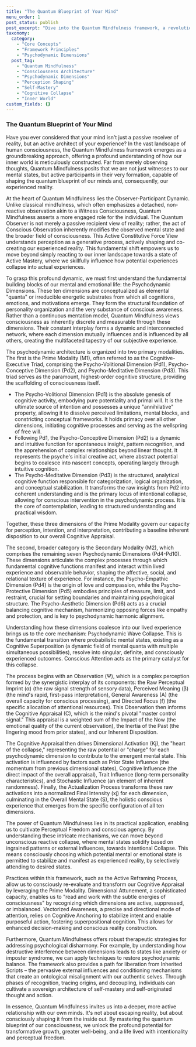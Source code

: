 ```yaml
---
title: "The Quantum Blueprint of Your Mind"
menu_order: 1
post_status: publish
post_excerpt: "Dive into the Quantum Mindfulness framework, a revolutionary approach that unveils the intricate architecture of your consciousness. Discover how your mind actively shapes reality through psychodynamic dimensions and learn to cultivate intentional awareness for profound self-mastery and perceptual freedom."
taxonomy:
  category:
    - "Core Concepts"
    - "Framework Principles"
    - "Psychodynamic Dimensions"
  post_tag:
    - "Quantum Mindfulness"
    - "Consciousness Architecture"
    - "Psychodynamic Dimensions"
    - "Perception Shaping"
    - "Self-Mastery"
    - "Cognitive Collapse"
    - "Inner World"
custom_fields: {}
---
```


### The Quantum Blueprint of Your Mind

Have you ever considered that your mind isn't just a passive receiver of reality, but an active architect of your experience? In the vast landscape of human consciousness, the Quantum Mindfulness framework emerges as a groundbreaking approach, offering a profound understanding of how our inner world is meticulously constructed. Far from merely observing thoughts, Quantum Mindfulness posits that we are not just witnesses to our mental states, but active participants in their very formation, capable of shaping the quantum blueprint of our minds and, consequently, our experienced reality.

At the heart of Quantum Mindfulness lies the Observer-Participant Dynamic. Unlike classical mindfulness, which often emphasizes a detached, non-reactive observation akin to a Witness Consciousness, Quantum Mindfulness asserts a more engaged role for the individual. The Quantum Observer is not merely a passive recipient view of reality; rather, the act of Conscious Observation inherently modifies the observed mental state and the broader field of consciousness. This Active Constitutive Force View understands perception as a generative process, actively shaping and co-creating our experienced reality. This fundamental shift empowers us to move beyond simply reacting to our inner landscape towards a state of Active Mastery, where we skillfully influence how potential experiences collapse into actual experiences.

To grasp this profound dynamic, we must first understand the fundamental building blocks of our mental and emotional life: the Psychodynamic Dimensions. These ten dimensions are conceptualized as elemental "quanta" or irreducible energetic substrates from which all cognitions, emotions, and motivations emerge. They form the structural foundation of personality organization and the very substance of conscious awareness. Rather than a continuous mentation model, Quantum Mindfulness views consciousness as inherently discrete and measurable through these dimensions. Their constant interplay forms a dynamic and interconnected network, where each dimension mutually influences and is influenced by all others, creating the multifaceted tapestry of our subjective experience.

The psychodynamic architecture is organized into two primary modalities. The first is the Prime Modality (M1), often referred to as the Cognitive-Executive Triad, comprising the Psycho-Volitional Dimension (Pd1), Psycho-Conceptive Dimension (Pd2), and Psycho-Meditative Dimension (Pd3). This triad serves as the paramount, highest-order cognitive structure, providing the scaffolding of consciousness itself.

*   The Psycho-Volitional Dimension (Pd1) is the absolute genesis of cognitive activity, embodying pure potentiality and primal will. It is the ultimate source of intention and possesses a unique "annihilative" property, allowing it to dissolve perceived limitations, mental blocks, and constricting conceptual frameworks. It holds primacy over all other dimensions, initiating cognitive processes and serving as the wellspring of free will.
*   Following Pd1, the Psycho-Conceptive Dimension (Pd2) is a dynamic and intuitive function for spontaneous insight, pattern recognition, and the apprehension of complex relationships beyond linear thought. It represents the psyche's initial creative act, where abstract potential begins to coalesce into nascent concepts, operating largely through intuitive cognition.
*   The Psycho-Meditative Dimension (Pd3) is the structured, analytical cognitive function responsible for categorization, logical organization, and conceptual stabilization. It transforms the raw insights from Pd2 into coherent understanding and is the primary locus of intentional collapse, allowing for conscious intervention in the psychodynamic process. It is the core of contemplation, leading to structured understanding and practical wisdom.

Together, these three dimensions of the Prime Modality govern our capacity for perception, intention, and interpretation, contributing a baseline inherent disposition to our overall Cognitive Appraisal.

The second, broader category is the Secondary Modality (M2), which comprises the remaining seven Psychodynamic Dimensions (Pd4-Pd10). These dimensions articulate the complex processes through which fundamental cognitive functions manifest and interact within lived experience and observable behavior, shaping the affective, social, and relational texture of experience. For instance, the Psycho-Empathic Dimension (Pd4) is the origin of love and compassion, while the Psycho-Protective Dimension (Pd5) embodies principles of measure, limit, and restraint, crucial for setting boundaries and maintaining psychological structure. The Psycho-Aesthetic Dimension (Pd6) acts as a crucial balancing cognitive mechanism, harmonizing opposing forces like empathy and protection, and is key to psychodynamic harmonic alignment.

Understanding how these dimensions coalesce into our lived experience brings us to the core mechanism: Psychodynamic Wave Collapse. This is the fundamental transition where probabilistic mental states, existing as a Cognitive Superposition (a dynamic field of mental quanta with multiple simultaneous possibilities), resolve into singular, definite, and consciously experienced outcomes. Conscious Attention acts as the primary catalyst for this collapse.

The process begins with an Observation (Ψ), which is a complex perception formed by the synergistic interplay of its components: the Raw Perceptual Imprint (α) (the raw signal strength of sensory data), Perceived Meaning (β) (the mind's rapid, first-pass interpretation), General Awareness (A) (the overall capacity for conscious processing), and Directed Focus (f) (the specific allocation of attentional resources). This Observation then informs the Cognitive Appraisal (C), which is the mind's pivotal "master control signal." This appraisal is a weighted sum of the Impact of the Now (the emotional quality of the current observation), the Inertia of the Past (the lingering mood from prior states), and our Inherent Disposition.

The Cognitive Appraisal then drives Dimensional Activation (Kj), the "heart of the collapse," representing the raw potential or "charge" for each psychodynamic dimension to contribute to the emergent mental state. This activation is influenced by factors such as Prior State Influence (the momentum from previous dimensional states), Cognitive Influence (the direct impact of the overall appraisal), Trait Influence (long-term personality characteristics), and Stochastic Influence (an element of inherent randomness). Finally, the Actualization Process transforms these raw activations into a normalized Final Intensity (xj) for each dimension, culminating in the Overall Mental State (S), the holistic conscious experience that emerges from the specific configuration of all ten dimensions.

The power of Quantum Mindfulness lies in its practical application, enabling us to cultivate Perceptual Freedom and conscious agency. By understanding these intricate mechanisms, we can move beyond unconscious reactive collapse, where mental states solidify based on ingrained patterns or external influences, towards Intentional Collapse. This means consciously choosing which potential mental or emotional state is permitted to stabilize and manifest as experienced reality, by selectively attending to desired states.

Practices within this framework, such as the Active Reframing Process, allow us to consciously re-evaluate and transform our Cognitive Appraisal by leveraging the Prime Modality. Dimensional Attunement, a sophisticated capacity, enables us to "read and work with the subtle energies of consciousness" by recognizing which dimensions are active, suppressed, or imbalanced. Vectorized Awareness, a precise and directional mode of attention, relies on Cognitive Anchoring to stabilize intent and enable purposeful action, fostering superpositional cognition. This allows for enhanced decision-making and conscious reality construction.

Furthermore, Quantum Mindfulness offers robust therapeutic strategies for addressing psychological disharmony. For example, by understanding how destructive interference between dimensions leads to states like anxiety or imposter syndrome, we can apply techniques to restore psychodynamic balance. The framework also provides a path for liberation from Inherited Scripts – the pervasive external influences and conditioning mechanisms that create an ontological misalignment with our authentic selves. Through phases of recognition, tracing origins, and decoupling, individuals can cultivate a sovereign architecture of self-mastery and self-originated thought and action.

In essence, Quantum Mindfulness invites us into a deeper, more active relationship with our own minds. It's not about escaping reality, but about consciously shaping it from the inside out. By mastering the quantum blueprint of our consciousness, we unlock the profound potential for transformative growth, greater well-being, and a life lived with intentionality and perceptual freedom.